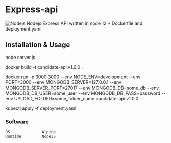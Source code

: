 # Express-api

![Nodejs](https://www.seeklogo.net/wp-content/uploads/2015/09/nodejs-logo-vector-download-200x200.jpg)
Nodejs Express API written in node 12 + Dockerfile and deployment.yaml

## Installation & Usage

node server.js

docker build -t candidate-api:v1.0.0 . 

docker run -p 3000:3000 --env NODE_ENV=development --env PORT=3000 --env MONGODB_SERVER=127.0.0.1 --env MONGODB_SERVER_PORT=27017 --env MONGODB_DB=some_db --env MONGODB_DB_USER=some_user --env MONGODB_DB_PASS=password --env UPLOAD_FOLDER=some_folder_name candidate-api:v1.0.0


kubectl apply -f deployment.yaml

### Software
    OS              Alpine
    Runtime         NodeJS
